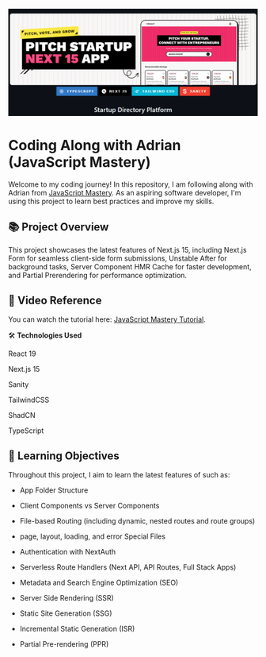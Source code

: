 
![img.png](img.png)

# Coding Along with Adrian (JavaScript Mastery)

Welcome to my coding journey! In this repository, I am following along with Adrian from [JavaScript Mastery](https://www.youtube.com/@javascriptmastery). As an aspiring software developer, I'm using this project to learn best practices and improve my skills.

## 📚 Project Overview

This project showcases the latest features of Next.js 15, including Next.js Form for seamless client-side form submissions, Unstable After for background tasks, Server Component HMR Cache for faster development, and Partial Prerendering for performance optimization.

## 🎥 Video Reference

You can watch the tutorial here: [JavaScript Mastery Tutorial](https://www.youtube.com/watch?v=Zq5fmkH0T78&t=2210s&ab_channel=JavaScriptMastery).




🛠️ **Technologies Used**

React 19

Next.js 15

Sanity

TailwindCSS

ShadCN

TypeScript



## 📝 Learning Objectives


Throughout this project, I aim to learn the latest features of such as:

- App Folder Structure

- Client Components vs Server Components

- File-based Routing (including dynamic, nested routes and route groups)

- page, layout, loading, and error Special Files

- Authentication with NextAuth

- Serverless Route Handlers (Next API, API Routes, Full Stack Apps)

- Metadata and Search Engine Optimization (SEO)

- Server Side Rendering (SSR)

- Static Site Generation (SSG)

- Incremental Static Generation (ISR)

- Partial Pre-rendering (PPR)
